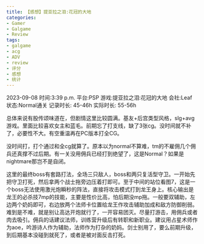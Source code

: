 ```yaml
---
title: 【感想】提亚拉之泪:花冠的大地
categories:
- Gamer
- Galgame
- Review
tags:
- galgame
- acg
- ADV
- review
- 评分
- 感想
- 统计
---
```


2023-09-08
时间:3:39 p.m.
平台:PSP
游戏:提亚拉之泪:花冠的大地
会社:Leaf
状态:Normal通关
记录时长: 45-46h
实际时长: 55-56h

总体来说有股传颂味道在，但剧情这里比较圆满。基友+后宫类型风格，slg+avg游戏。里面比较喜欢女主和蓝毛。前期忘了打支线，缺了3张cg。没时间就不补了，必要性不大。有空重温再在PC版本打全CG。

没时间打，打个通过和全cg就算了。原本以为normal不算难，tm的不雇佣几个佣兵还真撑不过后期。有一关没用佣兵已经打到绝望了，这是Normal？如果是nightmare那岂不是自闭。

这里的最终boss有套路打法，全场三只敌人，boss和两只复活型守卫。一开始先把守卫打死，然后拿两个战士拖旁边压着打即可
​。至于中间的站位看图7，这是一个boss无法使用激光炮瞬秒的阵法，直接将攻击模式打到龙王身上。核心输出是龙王的必杀技7mp的技能，主要是性价比高，怕后期没mp拖。一般要双辅助，左边两个奶妈即可，右边放两个法师卡位置给龙王作攻击辅助加成和敌方防御削弱。
​
​难到是不难，就是别让高达开炮就行了，一开容易团灭。尽量打游击，用佣兵或者肉去吸引。
​
​佣兵的话建议法师，训练营升级后有转职和新职业。建议用占星术师作为aoe，吟游诗人作为辅助，法师作为打杂的奶妈。剑士别用了，要么前期升级，到后期基本没碰到就死了，或者是被对面反击打死。
